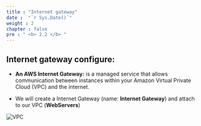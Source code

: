 ```yaml
---
title : "Internet gateway"
date :  "`r Sys.Date()`" 
weight : 2
chapter : false
pre : " <b> 2.2 </b> "
---
```


## Internet gateway configure:

- **An AWS Internet Gateway:** is a managed service that allows communication between instances within your Amazon Virtual Private Cloud (VPC) and the internet.

- We will create a Internet Gateway (name: **Internet Gateway**) and attach to our VPC (**WebServers**)

![VPC](/images/2-prepairation/221.png?featherlight=false&width=90pc)